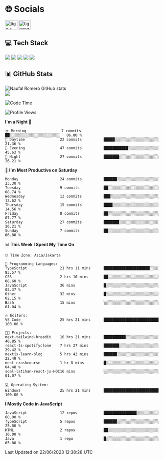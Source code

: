 <h1 align="">🌐 Socials</h1>
<p align="left">
<a href="https://linkedin.com/in/naufal-romero-putra-pratama-9ab816177/" target="blank"><img align="center" src="https://raw.githubusercontent.com/rahuldkjain/github-profile-readme-generator/master/src/images/icons/Social/linked-in-alt.svg" alt="tigo s yoga" height="30" width="40" /></a>
<a href="https://instagram.com/naufalromero" target="blank"><img align="center" src="https://raw.githubusercontent.com/rahuldkjain/github-profile-readme-generator/master/src/images/icons/Social/instagram.svg" alt="tigoyoga" height="30" width="40" /></a>
</p>


<h2 align="">💻 Tech Stack</h2>
<div align="">
 <img src="https://img.shields.io/badge/typescript-%23007ACC.svg?style=for-the-badge&logo=typescript&logoColor=white"/>
 <img src="https://img.shields.io/badge/javascript-%23323330.svg?style=for-the-badge&logo=javascript&logoColor=%23F7DF1E"/>
 <img src="https://img.shields.io/badge/react-%2320232a.svg?style=for-the-badge&logo=react&logoColor=%2361DAFB"/>
 <img src="https://img.shields.io/badge/tailwindcss-%2338B2AC.svg?style=for-the-badge&logo=tailwind-css&logoColor=white"/>
 <img src="https://img.shields.io/badge/java-%23ED8B00.svg?style=for-the-badge&logo=openjdk&logoColor=white"/>
</div>


<h2 align="">📊 GitHub Stats</h2>

![Naufal Romero GitHub stats](https://github-readme-stats-xi-nine-74.vercel.app/api?username=romves&show_icons=true&theme=tokyonight&include_all_commits=true&count_private=true)<br/>
![](https://github-readme-stats-xi-nine-74.vercel.app/api/top-langs/?username=romves&theme=tokyonight&hide_border=false&include_all_commits=true&count_private=true&layout=compact)

<!--START_SECTION:waka-->
![Code Time](http://img.shields.io/badge/Code%20Time-79%20hrs%2026%20mins-blue)

![Profile Views](http://img.shields.io/badge/Profile%20Views-9-blue)

**I'm a Night 🦉** 

```text
🌞 Morning                7 commits           ██░░░░░░░░░░░░░░░░░░░░░░░   06.80 % 
🌆 Daytime                22 commits          █████░░░░░░░░░░░░░░░░░░░░   21.36 % 
🌃 Evening                47 commits          ███████████░░░░░░░░░░░░░░   45.63 % 
🌙 Night                  27 commits          ███████░░░░░░░░░░░░░░░░░░   26.21 % 
```
📅 **I'm Most Productive on Saturday** 

```text
Monday                   24 commits          ██████░░░░░░░░░░░░░░░░░░░   23.30 % 
Tuesday                  9 commits           ██░░░░░░░░░░░░░░░░░░░░░░░   08.74 % 
Wednesday                13 commits          ███░░░░░░░░░░░░░░░░░░░░░░   12.62 % 
Thursday                 15 commits          ████░░░░░░░░░░░░░░░░░░░░░   14.56 % 
Friday                   8 commits           ██░░░░░░░░░░░░░░░░░░░░░░░   07.77 % 
Saturday                 27 commits          ███████░░░░░░░░░░░░░░░░░░   26.21 % 
Sunday                   7 commits           ██░░░░░░░░░░░░░░░░░░░░░░░   06.80 % 
```


📊 **This Week I Spent My Time On** 

```text
🕑︎ Time Zone: Asia/Jakarta

💬 Programming Languages: 
TypeScript               21 hrs 11 mins      █████████████████████░░░░   83.57 % 
CSS                      2 hrs 10 mins       ██░░░░░░░░░░░░░░░░░░░░░░░   08.60 % 
JavaScript               36 mins             █░░░░░░░░░░░░░░░░░░░░░░░░   02.37 % 
Other                    32 mins             █░░░░░░░░░░░░░░░░░░░░░░░░   02.15 % 
Bash                     15 mins             ░░░░░░░░░░░░░░░░░░░░░░░░░   01.04 % 

🔥 Editors: 
VS Code                  25 hrs 21 mins      █████████████████████████   100.00 % 

🐱‍💻 Projects: 
next-tailwind-breadit    10 hrs 21 mins      ██████████░░░░░░░░░░░░░░░   40.85 % 
react-ts-spotifyclone    7 hrs 27 mins       ███████░░░░░░░░░░░░░░░░░░   29.42 % 
nextjs-learn-blog        5 hrs 42 mins       ██████░░░░░░░░░░░░░░░░░░░   22.49 % 
nest-crashcourse         1 hr 8 mins         █░░░░░░░░░░░░░░░░░░░░░░░░   04.48 % 
soal-latihan-react-js-HOC16 mins             ░░░░░░░░░░░░░░░░░░░░░░░░░   01.07 % 

💻 Operating System: 
Windows                  25 hrs 21 mins      █████████████████████████   100.00 % 
```

**I Mostly Code in JavaScript** 

```text
JavaScript               12 repos            ███████████████░░░░░░░░░░   60.00 % 
TypeScript               5 repos             ██████░░░░░░░░░░░░░░░░░░░   25.00 % 
HTML                     2 repos             ██░░░░░░░░░░░░░░░░░░░░░░░   10.00 % 
Java                     1 repo              █░░░░░░░░░░░░░░░░░░░░░░░░   05.00 % 
```




 Last Updated on 22/06/2023 12:38:28 UTC
<!--END_SECTION:waka-->
